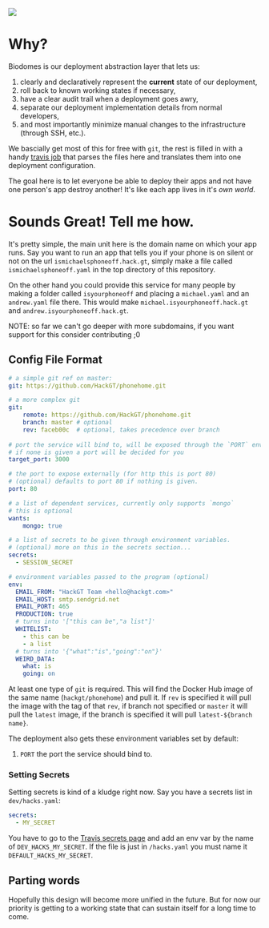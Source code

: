 ![](https://i.ytimg.com/vi/MmgKOjBfuBQ/maxresdefault.jpg)

# Why?

Biodomes is our deployment abstraction layer that lets us:

1. clearly and declaratively represent the **current** state of our deployment,
2. roll back to known working states if necessary,
3. have a clear audit trail when a deployment goes awry,
4. separate our deployment implementation details from normal developers,
5. and most importantly minimize manual changes to the infrastructure (through SSH, etc.).

We bascially get most of this for free with `git`, the rest is filled in with a handy
[travis job](https://travis-ci.org/HackGT/biodomes) that parses the files here and
translates them into one deployment configuration.

The goal here is to let everyone be able to deploy their apps and not have one person's
app destroy another! It's like each app lives in it's _own world_.

# Sounds Great! Tell me how.

It's pretty simple, the main unit here is the domain name on which your app runs.
Say you want to run an app that tells you if your phone is on silent or not on the
url `ismichaelsphoneoff.hack.gt`, simply make a file called `ismichaelsphoneoff.yaml`
in the top directory of this repository.

On the other hand you could provide this service for many people by making a folder called
`isyourphoneoff` and placing a `michael.yaml` and an `andrew.yaml` file there. This would make
`michael.isyourphoneoff.hack.gt` and `andrew.isyourphoneoff.hack.gt`.

NOTE: so far we can't go deeper with more subdomains, if you want support for this consider
contributing ;0

## Config File Format

```yaml
# a simple git ref on master:
git: https://github.com/HackGT/phonehome.git

# a more complex git
git:
    remote: https://github.com/HackGT/phonehome.git
    branch: master # optional
    rev: faceb00c  # optional, takes precedence over branch
    
# port the service will bind to, will be exposed through the `PORT` env var
# if none is given a port will be decided for you
target_port: 3000

# the port to expose externally (for http this is port 80)
# (optional) defaults to port 80 if nothing is given.
port: 80

# a list of dependent services, currently only supports `mongo`
# this is optional
wants:
    mongo: true

# a list of secrets to be given through environment variables.
# (optional) more on this in the secrets section...
secrets:
  - SESSION_SECRET

# environment variables passed to the program (optional)
env:
  EMAIL_FROM: "HackGT Team <hello@hackgt.com>"
  EMAIL_HOST: smtp.sendgrid.net
  EMAIL_PORT: 465
  PRODUCTION: true
  # turns into '["this can be","a list"]'
  WHITELIST:
    - this can be
    - a list
  # turns into '{"what":"is","going":"on"}'
  WEIRD_DATA:
    what: is
    going: on
```

At least one type of `git` is required. This will find the Docker Hub
image of the same name (`hackgt/phonehome`) and pull it.
If `rev` is specified it will pull the image with the tag of that `rev`,
if branch not specified or `master` it will pull the `latest` image,
if the branch is specified it will pull `latest-${branch name}`.

The deployment also gets these environment variables set by default:

1. `PORT` the port the service should bind to.

### Setting Secrets

Setting secrets is kind of a kludge right now. Say you have a secrets list in `dev/hacks.yaml`:
```yaml
secrets:
  - MY_SECRET
```

You have to go to the [Travis secrets page](https://travis-ci.org/HackGT/biodomes/settings)
and add an env var by the name of `DEV_HACKS_MY_SECRET`.
If the file is just in `/hacks.yaml` you must name it `DEFAULT_HACKS_MY_SECRET`.

## Parting words

Hopefully this design will become more unified in the future.
But for now our priority is getting to a working state that can sustain itself for a long time
to come.
